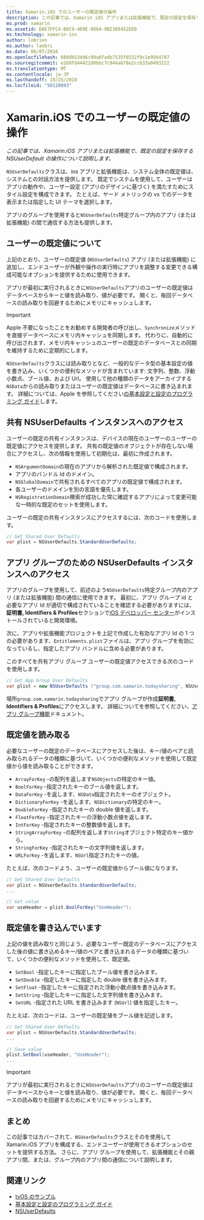 ```yaml
---
title: Xamarin.iOS でのユーザーの既定値の操作
description: この記事では、Xamarin iOS アプリまたは拡張機能で、既定の設定を保存するための NSUserDefaults の使用について説明します。 高レベルのための NSUserDefaults をについて説明し、値を読み書きする方法について説明します。
ms.prod: xamarin
ms.assetid: DAE7FFC4-B8C9-4D9E-886A-9B2388452EEB
ms.technology: xamarin-ios
author: lobrien
ms.author: laobri
ms.date: 06/07/2016
ms.openlocfilehash: 688db534d6c99a8fadb7535f0532f9c1e9564707
ms.sourcegitcommit: e268fd44422d0bbc7c944a678e2cc633a0493122
ms.translationtype: MT
ms.contentlocale: ja-JP
ms.lasthandoff: 10/25/2018
ms.locfileid: "50120893"
---
```

# <a name="working-with-user-defaults-in-xamarinios"></a>Xamarin.iOS でのユーザーの既定値の操作

_この記事では、Xamarin.iOS アプリまたは拡張機能で、既定の設定を保存する NSUserDefault の操作について説明します。_


`NSUserDefaults`クラスは、ios アプリと拡張機能は、システム全体の既定値は、システムとの対話方法を提供します。 既定でシステムを使用して、ユーザーはアプリの動作や、ユーザー設定 (アプリのデザインに基づく) を満たすためにスタイル設定を構成できます。 たとえば、ヤード メトリックの vs でのデータを表示または指定した UI テーマを選択します。

アプリのグループを使用すると`NSUserDefaults`特定グループ内のアプリ (または拡張機能) の間で通信する方法も提供します。

<a name="About-User-Defaults" />

## <a name="about-user-defaults"></a>ユーザーの既定値について

上記のとおり、ユーザーの既定値 (`NSUserDefaults`) アプリ (または拡張機能) に追加し、エンドユーザーが外観や操作の実行時にアプリを調整する変更できる構成可能なオプションを提供するために使用できます。

アプリが最初に実行されるときに`NSUserDefaults`アプリのユーザーの既定値はデータベースからキーと値を読み取り、値が必要です。 開くと、毎回データベースの読み取りを回避するためにメモリにキャッシュします。 

> [!IMPORTANT]
> Apple 不要になったことをお勧めする開発者の呼び出し、`Synchronize`メソッドを直接データベースにメモリ内キャッシュを同期します。 代わりに、自動的に呼び出されます、メモリ内キャッシュのユーザーの既定のデータベースとの同期を維持するために定期的にします。

`NSUserDefaults`クラスには読み取りとなど、一般的なデータ型の基本設定の値を書き込み、いくつかの便利なメソッドが含まれています: 文字列、整数、浮動小数点、ブール値、および Url。 使用して他の種類のデータをアーカイブする`NSData`からの読み取りまたはユーザーの既定値はデータベースに書き込まれます。 詳細については、Apple を参照してください[の基本設定と設定のプログラミング ガイド](https://developer.apple.com/library/mac/documentation/Cocoa/Conceptual/UserDefaults/Introduction/Introduction.html#//apple_ref/doc/uid/10000059i)します。

<a name="Accessing-the-Shared-NSUserDefaults-Instance" />

## <a name="accessing-the-shared-nsuserdefaults-instance"></a>共有 NSUserDefaults インスタンスへのアクセス 

ユーザーの既定の共有インスタンスは、デバイスの現在のユーザーのユーザーの既定値にアクセスを提供します。 共有の既定値のオブジェクトが存在しない場合にアクセスし、次の情報を使用して初期化は、最初に作成されます。

- `NSArgumentDomain`の現在のアプリから解析された既定値で構成されます。
- アプリのバンドル Id のドメイン。
- `NSGlobalDomain`で共有されるすべてのアプリの既定値で構成されます。
- 各ユーザーのドメインを別の言語を優先します。
- `NSRegistrationDomain`検索が成功した常に確認するアプリによって変更可能な一時的な既定のセットを使用します。

ユーザーの既定の共有インスタンスにアクセスするには、次のコードを使用します。

```csharp
// Get Shared User Defaults
var plist = NSUserDefaults.StandardUserDefaults;
```

<a name="Accessing-an-App-Group-NSUserDefaults-Instance" />

## <a name="accessing-an-app-group-nsuserdefaults-instance"></a>アプリ グループのための NSUserDefaults インスタンスへのアクセス

アプリのグループを使用して、前述のよう`NSUserDefaults`特定グループ内のアプリ (または拡張機能) 間の通信に使用できます。 最初に、アプリ グループ id と必要なアプリ Id が適切で構成されていることを確認する必要がありますには、**証明書, Identifiers & Profiles**セクションで[iOS デベロッパー センター](https://developer.apple.com/devcenter/ios/)がインストールされていると開発環境。

次に、アプリや拡張機能プロジェクトを上記で作成した有効なアプリ Id の 1 つの必要があります、`Entitlements.plist`ファイルは、アプリ グループを有効になっているし、指定したアプリ バンドルに含める必要があります。

このすべてを共有アプリ グループ ユーザーの既定値アクセスできる次のコードを使用します。

```csharp
// Get App Group User Defaults
var plist = new NSUserDefaults ("group.com.xamarin.todaysharing", NSUserDefaultsType.SuiteName);
```

場所`group.com.xamarin.todaysharing`でアプリ グループが作成**証明書, Identifiers & Profiles**にアクセスします。 詳細についてを参照してください、[アプリ グループ機能](~/ios/deploy-test/provisioning/capabilities/app-groups-capabilities.md)ドキュメント。

<a name="Reading-Default-Values" />

## <a name="reading-default-values"></a>既定値を読み取る

必要なユーザーの既定のデータベースにアクセスした後は、キー/値のペアと読み取られるデータの種類に基づいて、いくつかの便利なメソッドを使用して既定値から値を読み取ることができます。

- `ArrayForKey` -の配列を返します`NSObjects`の特定のキー値。
- `BoolForKey` -指定されたキーのブール値を返します。
- `DataForKey` -を返します、`NSData`指定されたキーのオブジェクト。
- `DictionaryForKey` -を返します、`NSDictionary`の特定のキー。
- `DoubleForKey` -指定されたキーの double 値を返します。
- `FloatForKey` -指定されたキーの浮動小数点値を返します。
- `IntForKey` -指定されたキーの整数値を返します。
- `StringArrayForKey` -の配列を返します`String`オブジェクト特定のキー値から。
- `StringForKey` -指定されたキーの文字列値を返します。
- `URLForKey` -を返します、`NSUrl`指定されたキーの値。

たとえば、次のコードよう、ユーザーの既定値からブール値になります。

```csharp
// Get Shared User Defaults
var plist = NSUserDefaults.StandardUserDefaults;
...

// Get value
var useHeader = plist.BoolForKey("UseHeader");

```

<a name="Writing-Default-Values" />

## <a name="writing-default-values"></a>既定値を書き込んでいます

上記の値を読み取りと同じよう、必要なユーザー既定のデータベースにアクセスした後の値に書き込めるキー/値のペアと書き込まれるデータの種類に基づいて、いくつかの便利なメソッドを使用して、既定値。

- `SetBool` -指定したキーに指定したブール値を書き込みます。
- `SetDouble` -指定したキーに指定した double 値を書き込みます。
- `SetFloat` -指定したキーに指定された浮動小数点値を書き込みます。
- `SetString` -指定したキーに指定した文字列値を書き込みます。
- `SetURL` -指定された URL を書き込みます (`NSUrl`) 値を指定したキー。

たとえば、次のコードは、ユーザーの既定値をブール値を記述します。

```csharp
// Get Shared User Defaults
var plist = NSUserDefaults.StandardUserDefaults;
...

// Save value
plist.SetBool(useHeader, "UseHeader");
...

```

> [!IMPORTANT]
> アプリが最初に実行されるときに`NSUserDefaults`アプリのユーザーの既定値はデータベースからキーと値を読み取り、値が必要です。 開くと、毎回データベースの読み取りを回避するためにメモリにキャッシュします。



<a name="Summary" />

## <a name="summary"></a>まとめ

この記事ではカバーされて、`NSUserDefaults`クラスとそのを使用して Xamarin.iOS アプリを構成する、エンドユーザーが使用できるオプションのセットを提供する方法。 さらに、アプリ グループを使用して、拡張機能とその親アプリ間、または、グループ内のアプリ間の通信について説明します。


## <a name="related-links"></a>関連リンク

- [tvOS のサンプル](https://developer.xamarin.com/samples/tvos/all/)
- [基本設定と設定のプログラミング ガイド](https://developer.apple.com/library/mac/documentation/Cocoa/Conceptual/UserDefaults/Introduction/Introduction.html#//apple_ref/doc/uid/10000059i)
- [NSUserDefaults](https://developer.apple.com/library/mac/documentation/Cocoa/Reference/Foundation/Classes/NSUserDefaults_Class/#//apple_ref/doc/constant_group/NSUserDefaults_Domains)
